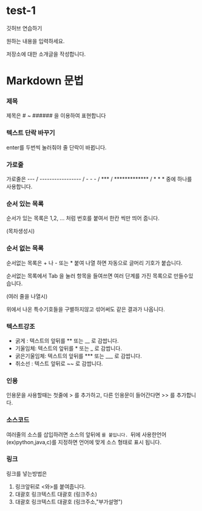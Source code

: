 # test-1
깃허브 연습하기

원하는 내용을 입력하세요.

저장소에 대한 소개글을 작성합니다.

# Markdown 문법

### 제목

제목은 # ~ ###### 을 이용하여 표현합니다

### 텍스트 단락 바꾸기

enter를 두번씩 눌러줘야 줄 단락이 바뀝니다.

### 가로줄 

가로줄은 --- / ----------------- / - - - / *** / ************* / * * * 중에 하나를 사용합니다. 

### 순서 있는 목록

순서가 있는 목록은 1,2, ... 처럼 번호를 붙여서 한칸 씩만 띄어 줍니다.

(목차생성시)

### 순서 없는 목록

순서없는 목록은 + 나 - 또는 * 붙여 나열 하면 자동으로 글머리 기호가 붙습니다.

순서없는 목록에서 Tab 을 눌러 항목을 들여쓰면 여러 단계를 가진 목록으로 만들수있습니다.

(여러 줄을 나열시)

위에서 나온 특수기호들을 구별하지않고 섞어써도 같은 결과가 나옵니다.

### 텍스트강조

* 굵게 : 텍스트의 앞뒤를 ** 또는 __ 로 감쌉니다.
* 기울임체: 텍스트의 앞뒤를 * 또는 _ 로 감쌉니다.
* 굵은기울임체: 텍스트의 앞뒤를 *** 또는 ___ 로 감쌉니다.
* 취소선 : 텍스트 앞뒤로 ~~ 로 감쌉니다.

### 인용 

인용문을 사용할때는 첫줄에 > 를 추가하고, 다른 인용문이 들어간다면 >> 를 추가합니다.

### 소스코드

여러줄의 소스를 삽입하려면 소스의 앞뒤에 ```를 붙입니다. ```뒤에 사용한언어(ex)python,java,c)를 지정하면 언어에 맞게 소스 형태로 표시 됩니다.

### 링크

링크를 넣는방법은 

1. 링크앞뒤로 <와>를 붙여줍니다.
2. 대괄호 링크텍스트 대괄호 (링크주소)
3. 대괄호 링크텍스트 대괄호 (링크주소,"부가설명")



